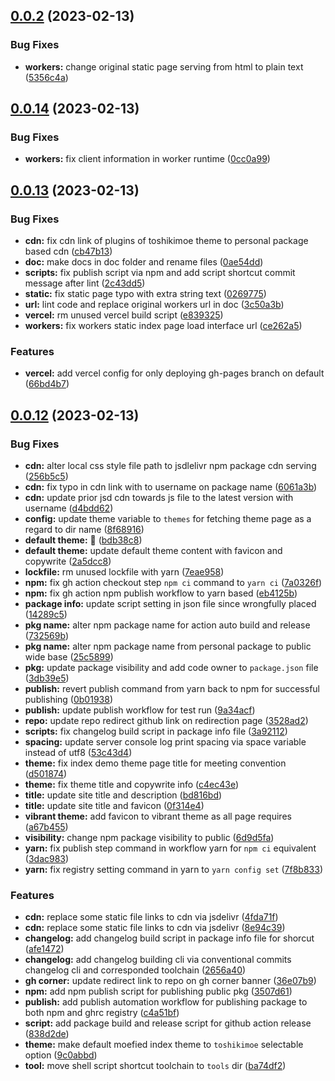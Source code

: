 ## [0.0.2](https://github.com/toshikidev/fuki/compare/v0.0.14...v0.0.2) (2023-02-13)

### Bug Fixes

- **workers:** change original static page serving from html to plain text ([5356c4a](https://github.com/toshikidev/fuki/commit/5356c4aef93d358edf2f904661c86d48b5cf55fa))

## [0.0.14](https://github.com/toshikidev/fuki/compare/v0.0.13...v0.0.14) (2023-02-13)

### Bug Fixes

- **workers:** fix client information in worker runtime ([0cc0a99](https://github.com/toshikidev/fuki/commit/0cc0a994181820730af3e912c7ec76a31bd9d782))

## [0.0.13](https://github.com/toshikidev/fuki/compare/v0.0.12...v0.0.13) (2023-02-13)

### Bug Fixes

- **cdn:** fix cdn link of plugins of toshikimoe theme to personal package based cdn ([cb47b13](https://github.com/toshikidev/fuki/commit/cb47b1304c38d40ea8377c56b54ab3e5a148549d))
- **doc:** make docs in doc folder and rename files ([0ae54dd](https://github.com/toshikidev/fuki/commit/0ae54dd567186a5fe528fee6a26006a641d2048d))
- **scripts:** fix publish script via npm and add script shortcut commit message after lint ([2c43dd5](https://github.com/toshikidev/fuki/commit/2c43dd5cc024fae69d00bdb505e93d9f43b93a99))
- **static:** fix static page typo with extra string text ([0269775](https://github.com/toshikidev/fuki/commit/02697752252cf13088da92a6dc44fff49979f351))
- **url:** lint code and replace original workers url in doc ([3c50a3b](https://github.com/toshikidev/fuki/commit/3c50a3bb3aae63025a6ee3e66459727efbf4d2bd))
- **vercel:** rm unused vercel build script ([e839325](https://github.com/toshikidev/fuki/commit/e8393257cc417f9179af33ffea448dbb2f7f9d65))
- **workers:** fix workers static index page load interface url ([ce262a5](https://github.com/toshikidev/fuki/commit/ce262a57eafa6fbb0bd6091b5cd50a932f9d9766))

### Features

- **vercel:** add vercel config for only deploying gh-pages branch on default ([66bd4b7](https://github.com/toshikidev/fuki/commit/66bd4b7088c05ad616c518c15777dfe15b90fd98))

## [0.0.12](https://github.com/toshikidev/fuki/compare/25c589908945f965c57b92db32409c9f066283fa...v0.0.12) (2023-02-13)

### Bug Fixes

- **cdn:** alter local css style file path to jsdlelivr npm package cdn serving ([256b5c5](https://github.com/toshikidev/fuki/commit/256b5c525a8780ddb4d512e89b14a3445b04d973))
- **cdn:** fix typo in cdn link with to username on package name ([6061a3b](https://github.com/toshikidev/fuki/commit/6061a3b2ddee1a8ef83cba2aecb5f88a96ff6e25))
- **cdn:** update prior jsd cdn towards js file to the latest version with username ([d4bdd62](https://github.com/toshikidev/fuki/commit/d4bdd627530e3febd93f394c556ffbbf64b50440))
- **config:** update theme variable to `themes` for fetching theme page as a regard to dir name ([8f68916](https://github.com/toshikidev/fuki/commit/8f689163e3add26f0816dcf2f428016d420c3d0f))
- **default theme:** 🐳 ([bdb38c8](https://github.com/toshikidev/fuki/commit/bdb38c831ed0a72cc24828b455a22116a22c09da))
- **default theme:** update default theme content with favicon and copywrite ([2a5dcc8](https://github.com/toshikidev/fuki/commit/2a5dcc8defc1741cd5fd7628567de74d406165b4))
- **lockfile:** rm unused lockfile with yarn ([7eae958](https://github.com/toshikidev/fuki/commit/7eae9582012d83740193a2798a12fbbc8e6594a0))
- **npm:** fix gh action checkout step `npm ci` command to `yarn ci` ([7a0326f](https://github.com/toshikidev/fuki/commit/7a0326fc50f34463fe08c4f4893032c7986e5868))
- **npm:** fix gh action npm publish workflow to yarn based ([eb4125b](https://github.com/toshikidev/fuki/commit/eb4125b18a894f7c1d1531640a24f0d1b35c6a4f))
- **package info:** update script setting in json file since wrongfully placed ([14289c5](https://github.com/toshikidev/fuki/commit/14289c56d625728f0edfe00ed4f388424813f3e6))
- **pkg name:** alter npm package name for action auto build and release ([732569b](https://github.com/toshikidev/fuki/commit/732569b5f9a8b7f4521654997b0c898c17e5b30a))
- **pkg name:** alter npm package name from personal package to public wide base ([25c5899](https://github.com/toshikidev/fuki/commit/25c589908945f965c57b92db32409c9f066283fa))
- **pkg:** update package visibility and add code owner to `package.json` file ([3db39e5](https://github.com/toshikidev/fuki/commit/3db39e531b286d52c3c091f3478f84ac4f07d7d1))
- **publish:** revert publish command from yarn back to npm for successful publishing ([0b01938](https://github.com/toshikidev/fuki/commit/0b01938ed78d01e850f6a1b2942a6726e483d9b5))
- **publish:** update publish workflow for test run ([9a34acf](https://github.com/toshikidev/fuki/commit/9a34acf53643ed495aa282b68443fd530ca7f8b2))
- **repo:** update repo redirect github link on redirection page ([3528ad2](https://github.com/toshikidev/fuki/commit/3528ad2a0eb1402cdba35701c154ef8eab585bee))
- **scripts:** fix changelog build script in package info file ([3a92112](https://github.com/toshikidev/fuki/commit/3a921121d25b1565b55384893ad64a9e27752bab))
- **spacing:** update server console log print spacing via space variable instead of utf8 ([53c43d4](https://github.com/toshikidev/fuki/commit/53c43d473773b0848a6c0db845a3881b1f1c9ab8))
- **theme:** fix index demo theme page title for meeting convention ([d501874](https://github.com/toshikidev/fuki/commit/d5018748869c9cbe4e6647c6f2138e60504b383d))
- **theme:** fix theme title and copywrite info ([c4ec43e](https://github.com/toshikidev/fuki/commit/c4ec43e52ebc5f40c5a1ad65cb271bfd2cfcdd2d))
- **title:** update site title and description ([bd816bd](https://github.com/toshikidev/fuki/commit/bd816bdfb0f72011a0c38058ad2a7066d0fd62ed))
- **title:** update site title and favicon ([0f314e4](https://github.com/toshikidev/fuki/commit/0f314e4d56d46d313867506ae4b6ba4dd9fe6c23))
- **vibrant theme:** add favicon to vibrant theme as all page requires ([a67b455](https://github.com/toshikidev/fuki/commit/a67b455ef309ff914f9e2349e342d1ccedf7f084))
- **visibility:** change npm package visibility to public ([6d9d5fa](https://github.com/toshikidev/fuki/commit/6d9d5fa047ca5f2a89c550b7b7161fae07d6f405))
- **yarn:** fix publish step command in workflow yarn for `npm ci` equivalent ([3dac983](https://github.com/toshikidev/fuki/commit/3dac98364ae76258d749f4d71f5506b498e4fa14))
- **yarn:** fix registry setting command in yarn to `yarn config set` ([7f8b833](https://github.com/toshikidev/fuki/commit/7f8b833d0b46cfdda29d7a3bbc9185dd8583c0f7))

### Features

- **cdn:** replace some static file links to cdn via jsdelivr ([4fda71f](https://github.com/toshikidev/fuki/commit/4fda71f643731fe52cade7dc0c68242d4c6551ec))
- **cdn:** replace some static file links to cdn via jsdelivr ([8e94c39](https://github.com/toshikidev/fuki/commit/8e94c3941cb89b255f60d445e9642e034b6b9e77))
- **changelog:** add changelog build script in package info file for shorcut ([afe1472](https://github.com/toshikidev/fuki/commit/afe14721c3f208e1c1b31744fbd6496e08daf140))
- **changelog:** add changelog building cli via conventional commits changelog cli and corresponded toolchain ([2656a40](https://github.com/toshikidev/fuki/commit/2656a405a90e29735d6681ca468f7448cc3231f8))
- **gh corner:** update redirect link to repo on gh corner banner ([36e07b9](https://github.com/toshikidev/fuki/commit/36e07b98d07448bb61fc571a27c3deda1ae63fb8))
- **npm:** add npm publish script for publishing public pkg ([3507d61](https://github.com/toshikidev/fuki/commit/3507d6112ac9790e61a455b77f77a98b5e8d6259))
- **publish:** add publish automation workflow for publishing package to both npm and ghrc registry ([c4a51bf](https://github.com/toshikidev/fuki/commit/c4a51bf8d5c51cba22fa5a69dd61e2ce29d80eb7))
- **script:** add package build and release script for github action release ([838d2de](https://github.com/toshikidev/fuki/commit/838d2de2ca04727d2d7484294bd35f582565593d))
- **theme:** make default moefied index theme to `toshikimoe` selectable option ([9c0abbd](https://github.com/toshikidev/fuki/commit/9c0abbdc89df46443c3a6a77a9998077898caaac))
- **tool:** move shell script shortcut toolchain to `tools` dir ([ba74df2](https://github.com/toshikidev/fuki/commit/ba74df299ede9e5492f3c70be6492e01f5692fc2))
